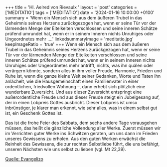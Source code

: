 +++
title = 'Hl. Aelred von Rievaulx  '
layout = 'post'
categories = ['MEDITATIO']
tags = ['MEDITATIO']
date = '2024-01-16 10:00:00 +0100'
summary = 'Wenn ein Mensch sich aus dem äußeren Trubel in das Geheimnis seines Herzens zurückgezogen hat, wenn er seine Tür vor der lärmenden Menge der Eitelkeiten verschlossen und seine inneren Schätze prüfend umrundet hat, wenn er in seinem Inneren nichts Unruhiges oder Ungeordnetes mehr ....'
linkedsummaryImage = 'meditatio.jpg'
keepImageRatio = 'true'
+++
Wenn ein Mensch sich aus dem äußeren Trubel in das Geheimnis seines Herzens zurückgezogen hat, wenn er seine Tür vor der lärmenden Menge der Eitelkeiten verschlossen und seine inneren Schätze prüfend umrundet hat, wenn er in seinem Inneren nichts Unruhiges oder Ungeordnetes mehr antrifft, nichts, was ihn quälen oder verärgern könnte, sondern alles in ihm voller Freude, Harmonie, Frieden und Ruhe ist, wenn die ganze kleine Welt seiner Gedanken, Worte und Taten ihn anlächelt, wie die Hausgemeinschaft einen Familienvater in einer ordentlichen, friedvollen Wohnung –, dann erhebt sich plötzlich eine wunderbare Zuversicht.<!--more--> Und aus dieser Zuversicht entspringt eine außerordentliche Freude und aus dieser Freude steigt ein Jubelgesang auf, der in einen Lobpreis Gottes ausbricht. Dieser Lobpreis ist umso inbrünstiger, je klarer man erkennt, wie sehr alles, was in einem selbst gut ist, ein Geschenk Gottes ist.

Das ist die frohe Feier des Sabbats, dem sechs andere Tage vorausgehen müssen, das heißt die gänzliche Vollendung aller Werke. Zuerst müssen wir im Verrichten guter Werke ins Schwitzen geraten, um uns dann im Frieden unseres Gewissens zu erholen. Aus den guten Werken erwächst die Reinheit des Gewissens, die zur rechten Selbstliebe führt, die uns befähigt, unseren Nächsten wie uns selbst zu lieben (vgl. Mt 22,39).



[Quelle: Evangelizo](https://evangeliumtagfuertag.org/DE/gospel)
